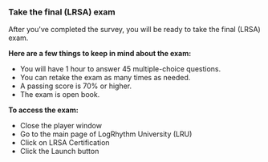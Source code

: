 
### Take the final (LRSA) exam

After you've completed the survey, you will be ready to take the final (LRSA) exam. 

  

**Here are a few things to keep in mind about the exam:**

- You will have 1 hour to answer 45 multiple-choice questions.
- You can retake the exam as many times as needed.
- A passing score is 70% or higher.
- The exam is open book.

  

**To access the exam:**

- Close the player window
- Go to the main page of LogRhythm University (LRU)
- Click on LRSA Certification
- Click the Launch button


